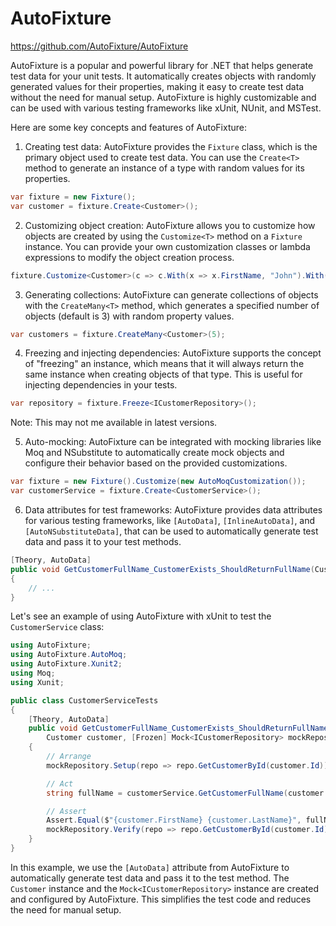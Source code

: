 # AutoFixture

https://github.com/AutoFixture/AutoFixture

AutoFixture is a popular and powerful library for .NET that helps generate test data for your unit tests. It automatically creates objects with randomly generated values for their properties, making it easy to create test data without the need for manual setup. AutoFixture is highly customizable and can be used with various testing frameworks like xUnit, NUnit, and MSTest.

Here are some key concepts and features of AutoFixture:

1. Creating test data: AutoFixture provides the `Fixture` class, which is the primary object used to create test data. You can use the `Create<T>` method to generate an instance of a type with random values for its properties.

```csharp
var fixture = new Fixture();
var customer = fixture.Create<Customer>();
```

2. Customizing object creation: AutoFixture allows you to customize how objects are created by using the `Customize<T>` method on a `Fixture` instance. You can provide your own customization classes or lambda expressions to modify the object creation process.

```csharp
fixture.Customize<Customer>(c => c.With(x => x.FirstName, "John").With(x => x.LastName, "Doe"));
```

3. Generating collections: AutoFixture can generate collections of objects with the `CreateMany<T>` method, which generates a specified number of objects (default is 3) with random property values.

```csharp
var customers = fixture.CreateMany<Customer>(5);
```

4. Freezing and injecting dependencies: AutoFixture supports the concept of "freezing" an instance, which means that it will always return the same instance when creating objects of that type. This is useful for injecting dependencies in your tests.

```csharp
var repository = fixture.Freeze<ICustomerRepository>();
```

Note: This may not me available in latest versions.

5. Auto-mocking: AutoFixture can be integrated with mocking libraries like Moq and NSubstitute to automatically create mock objects and configure their behavior based on the provided customizations.

```csharp
var fixture = new Fixture().Customize(new AutoMoqCustomization());
var customerService = fixture.Create<CustomerService>();
```

6. Data attributes for test frameworks: AutoFixture provides data attributes for various testing frameworks, like `[AutoData]`, `[InlineAutoData]`, and `[AutoNSubstituteData]`, that can be used to automatically generate test data and pass it to your test methods.

```csharp
[Theory, AutoData]
public void GetCustomerFullName_CustomerExists_ShouldReturnFullName(Customer customer, ICustomerRepository repository)
{
    // ...
}
```

Let's see an example of using AutoFixture with xUnit to test the `CustomerService` class:

```csharp
using AutoFixture;
using AutoFixture.AutoMoq;
using AutoFixture.Xunit2;
using Moq;
using Xunit;

public class CustomerServiceTests
{
    [Theory, AutoData]
    public void GetCustomerFullName_CustomerExists_ShouldReturnFullName(
        Customer customer, [Frozen] Mock<ICustomerRepository> mockRepository, CustomerService customerService)
    {
        // Arrange
        mockRepository.Setup(repo => repo.GetCustomerById(customer.Id)).Returns(customer);

        // Act
        string fullName = customerService.GetCustomerFullName(customer.Id);

        // Assert
        Assert.Equal($"{customer.FirstName} {customer.LastName}", fullName);
        mockRepository.Verify(repo => repo.GetCustomerById(customer.Id), Times.Once);
    }
}
```

In this example, we use the `[AutoData]` attribute from AutoFixture to automatically generate test data and pass it to the test method. The `Customer` instance and the `Mock<ICustomerRepository>` instance are created and configured by AutoFixture. This simplifies the test code and reduces the need for manual setup.